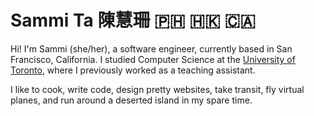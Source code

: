 # Sammi Ta 陳慧珊 :philippines: :hong_kong: :canada:

Hi! I'm Sammi (she/her), a software engineer,
currently based in San Francisco, California. I studied
Computer Science at the [University of Toronto](https://utoronto.ca),
where I previously worked as a teaching assistant.

I like to cook, write code, design pretty websites, take transit, fly
virtual planes, and run around a deserted island in my spare time.

<!-- TODO: Add more stuff (projects, links, social, etc) -->
